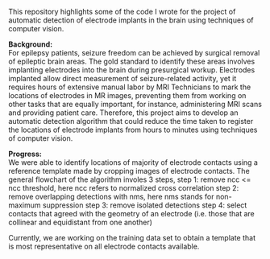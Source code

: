 This repository highlights some of the code I wrote for the project of automatic detection of electrode implants in the brain using techniques of computer vision. 

**Background:**\
For epilepsy patients, seizure freedom can be achieved by surgical removal of epileptic brain areas. The gold standard to identify these areas involves implanting electrodes into the brain during presurgical workup. Electrodes implanted allow direct measurement of seizure-related activity, yet it requires hours of extensive manual labor by MRI Technicians to mark the locations of electrodes in MR images, preventing them from working on other tasks that are equally important, for instance, administering MRI scans and providing patient care. Therefore, this project aims to develop an automatic detection algorithm that could reduce the time taken to register the locations of electrode implants from hours to minutes using techniques of computer vision.


**Progress:**\
We were able to identify locations of majority of electrode contacts using a reference template made by cropping 
images of electrode contacts. The general flowchart of the algorithm involes 3 steps, 
step 1: remove ncc <= ncc threshold, here ncc refers to normalized cross correlation
step 2: remove overlapping detections with nms, here nms stands for non-maximum suppression
step 3: remove isolated detections
step 4: select contacts that agreed with the geometry of an electrode (i.e. those that are collinear and equidistant from one another)

Currently, we are working on the training data set to obtain a template that is most representative on all electrode contacts available.
